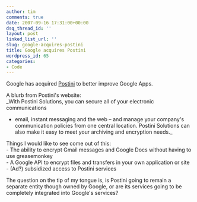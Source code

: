 ```yaml
---
author: tim
comments: true
date: 2007-09-16 17:31:00+00:00
dsq_thread_id: ''
layout: post
linked_list_url: ''
slug: google-acquires-postini
title: Google acquires Postini
wordpress_id: 65
categories:
- Code
---
```


Google has acquired [Postini](http://www.postini.com/index.php) to better
improve Google Apps.  
  
A blurb from Postini's website:  
_With Postini Solutions, you can secure all of your electronic communications
- email, instant messaging and the web – and manage your company's
communication policies from one central location. Postini Solutions can also
make it easy to meet your archiving and encryption needs._  
  
Things I would like to see come out of this:  
\- The ability to encrypt Gmail messages and Google Docs without having to use
greasemonkey  
\- A Google API to encrypt files and transfers in your own application or site  
\- (Ad?) subsidized access to Postini services  
  
The question on the tip of my tongue is, is Postini going to remain a separate
entity though owned by Google, or are its services going to be completely
integrated into Google's services?

